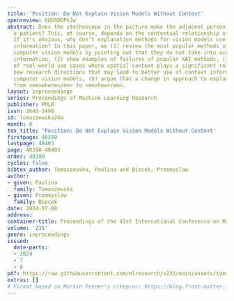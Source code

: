```yaml
---
title: 'Position: Do Not Explain Vision Models Without Context'
openreview: 6UGSDDPkJw
abstract: Does the stethoscope in the picture make the adjacent person a doctor or
  a patient? This, of course, depends on the contextual relationship of the two objects.
  If it’s obvious, why don’t explanation methods for vision models use contextual
  information? In this paper, we (1) review the most popular methods of explaining
  computer vision models by pointing out that they do not take into account context
  information, (2) show examples of failures of popular XAI methods, (3) provide examples
  of real-world use cases where spatial context plays a significant role, (4) propose
  new research directions that may lead to better use of context information in explaining
  computer vision models, (5) argue that a change in approach to explanations is needed
  from <em>where</em> to <em>how</em>.
layout: inproceedings
series: Proceedings of Machine Learning Research
publisher: PMLR
issn: 2640-3498
id: tomaszewska24a
month: 0
tex_title: 'Position: Do Not Explain Vision Models Without Context'
firstpage: 48390
lastpage: 48403
page: 48390-48403
order: 48390
cycles: false
bibtex_author: Tomaszewska, Paulina and Biecek, Przemyslaw
author:
- given: Paulina
  family: Tomaszewska
- given: Przemyslaw
  family: Biecek
date: 2024-07-08
address:
container-title: Proceedings of the 41st International Conference on Machine Learning
volume: '235'
genre: inproceedings
issued:
  date-parts:
  - 2024
  - 7
  - 8
pdf: https://raw.githubusercontent.com/mlresearch/v235/main/assets/tomaszewska24a/tomaszewska24a.pdf
extras: []
# Format based on Martin Fenner's citeproc: https://blog.front-matter.io/posts/citeproc-yaml-for-bibliographies/
---
```

